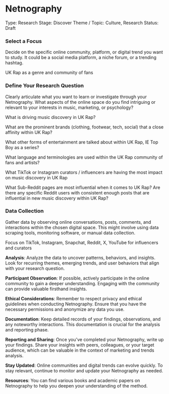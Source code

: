 # Netnography

Type: Research
Stage: Discover
Theme / Topic: Culture, Research
Status: Draft

### **Select a Focus**

Decide on the specific online community, platform, or digital trend you want to study. It could be a social media platform, a niche forum, or a trending hashtag.

UK Rap as a genre and community of fans

### **Define Your Research Question**

Clearly articulate what you want to learn or investigate through your Netnography. What aspects of the online space do you find intriguing or relevant to your interests in music, marketing, or psychology?

What is driving music discovery in UK Rap?

What are the prominent brands (clothing, footwear, tech, social) that a close affinity within UK Rap?

What other forms of entertainment are talked about within UK Rap, IE Top Boy as a series?

What language and terminologies are used within the UK Rap community of fans and artists?

What TikTok or Instagram curators / influencers are having the most impact on music discovery in UK Rap

What Sub-Reddit pages are most influential when it comes to UK Rap? Are there any specific Reddit users with consistent enough posts that are influential in new music discovery within UK Rap?

### **Data Collection**

Gather data by observing online conversations, posts, comments, and interactions within the chosen digital space. This might involve using data scraping tools, monitoring software, or manual data collection.

Focus on TikTok, Instagram, Snapchat, Reddit, X, YouTube for influencers and curators

**Analysis**: Analyze the data to uncover patterns, behaviors, and insights. Look for recurring themes, emerging trends, and user behaviors that align with your research question.

**Participant Observation**: If possible, actively participate in the online community to gain a deeper understanding. Engaging with the community can provide valuable firsthand insights.

**Ethical Considerations**: Remember to respect privacy and ethical guidelines when conducting Netnography. Ensure that you have the necessary permissions and anonymize any data you use.

**Documentation**: Keep detailed records of your findings, observations, and any noteworthy interactions. This documentation is crucial for the analysis and reporting phase.

**Reporting and Sharing**: Once you've completed your Netnography, write up your findings. Share your insights with peers, colleagues, or your target audience, which can be valuable in the context of marketing and trends analysis.

**Stay Updated**: Online communities and digital trends can evolve quickly. To stay relevant, continue to monitor and update your Netnography as needed.

**Resources**: You can find various books and academic papers on Netnography to help you deepen your understanding of the method.